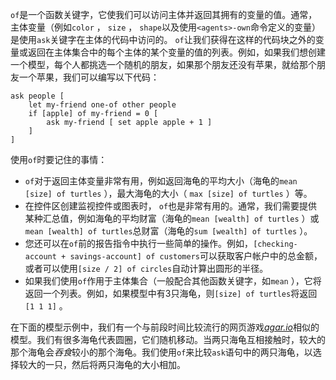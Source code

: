 `of`是一个函数关键字，它使我们可以访问主体并返回其拥有的变量的值。通常，主体变量（例如`color` ， `size` ， `shape`以及使用`<agents>-own`命令定义的变量）是使用`ask`关键字在主体的代码中访问的。 `of`让我们获得在这样的代码块之外的变量或返回在主体集合中的每个主体的某个变量的值的列表。例如，如果我们想创建一个模型，每个人都挑选一个随机的朋友，如果那个朋友还没有苹果，就给那个朋友一个苹果，我们可以编写以下代码：



```
ask people [
	let my-friend one-of other people
	if [apple] of my-friend = 0 [
		ask my-friend [ set apple apple + 1 ]
	]
]
```


使用`of`时要记住的事情：

- `of`对于返回主体变量非常有用，例如返回海龟的平均大小（海龟的`mean [size] of turtles` ），最大海龟的大小（ `max [size] of turtles` ）等。
- 在控件区创建监视控件或图表时， `of`也是非常有用的。通常，我们需要提供某种汇总值，例如海龟的平均财富（海龟的`mean [wealth] of turtles` ）或`mean [wealth] of turtles`总财富（海龟的`sum [wealth] of turtles` ）。
- 您还可以在`of`前的报告指令中执行一些简单的操作。例如，`[checking-account + savings-account] of customers`可以获取客户帐户中的总金额，或者可以使用`[size / 2] of circles`自动计算出圆形的半径。
- 如果我们使用`of`作用于主体集合（一般配合其他函数关键字，如`mean` ），它将返回一个列表。例如，如果模型中有3只海龟，则`[size] of turtles`将返回`[1 1 1]` 。


在下面的模型示例中，我们有一个与前段时间比较流行的网页游戏[*agar.io*](https://en.wikipedia.org/wiki/Agar.io)相似的模型。我们有很多海龟代表圆圈，它们随机移动。当两只海龟互相接触时，较大的那个海龟会*吞食*较小的那个海龟。我们使用`of`来比较`ask`语句中的两只海龟，以选择较大的一只，然后将两只海龟的大小相加。
